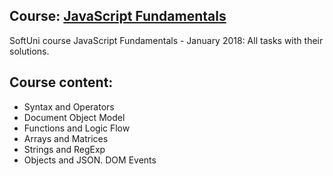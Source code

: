 

## Course: [JavaScript Fundamentals](https://softuni.bg/trainings/js-fundamentals-january-2018)
SoftUni course JavaScript Fundamentals - January 2018: All tasks with their solutions.

## Course content:
- Syntax and Operators
- Document Object Model
- Functions and Logic Flow
- Arrays and Matrices
- Strings and RegExp
- Objects and JSON. DOM Events
